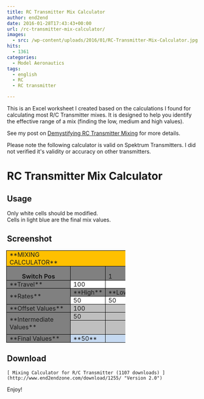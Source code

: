 ```yaml
---
title: RC Transmitter Mix Calculator
author: end2end
date: 2016-01-28T17:43:43+00:00
url: /rc-transmitter-mix-calculator/
images:
  - src: /wp-content/uploads/2016/01/RC-Transmitter-Mix-Calculator.jpg
hits:
  - 1361
categories:
  - Model Aeronautics
tags:
  - english
  - RC
  - RC transmitter

---
```

This is an Excel worksheet I created based on the calculations I found for calculating most R/C Transmitter mixes. It is designed to help you identify the effective range of a mix (finding the low, medium and high values).

See my post on [Demystifying RC Transmitter Mixing](/demystifying-rc-transmitter-mixing/) for more details.<!--more-->

Please note the following calculator is valid on Spektrum Transmitters. I did not verified it's validity or accuracy on other transmitters.

# RC Transmitter Mix Calculator

## Usage

Only white cells should be modified.  
Cells in light blue are the final mix values.

## Screenshot

<table class="MsoNormalTable" style="width: 234.05pt; margin-left: -1.15pt; border-collapse: collapse;" border="0" width="312" cellspacing="0" cellpadding="0">
  <tr style="height: 15.0pt;">
    <td style="width: 234.05pt; border: solid windowtext 1.0pt; background: #FFC000; padding: 0in 5.4pt 0in 5.4pt; height: 15.0pt;" colspan="4" valign="bottom" nowrap="nowrap" width="312">**MIXING<br /> CALCULATOR**</td>
  </tr>
  <tr style="height: 15.0pt;">
    <td style="width: 114.15pt; border: solid windowtext 1.0pt; border-top: none; background: gray; padding: 0in 5.4pt 0in 5.4pt; height: 15.0pt;" valign="bottom" nowrap="nowrap" width="152">
      <p class="MsoNormal" style="margin-bottom: .0001pt; text-align: center; line-height: normal;" align="center">
        <b>Switch Pos</b>
      </p>
    </td>
    <td style="width: 37.0pt; border-top: none; border-left: none; border-bottom: solid windowtext 1.0pt; border-right: solid windowtext 1.0pt; background: gray; padding: 0in 5.4pt 0in 5.4pt; height: 15.0pt;" valign="bottom" nowrap="nowrap" width="49"></td>
    <td style="width: 33.7pt; border-top: none; border-left: none; border-bottom: solid windowtext 1.0pt; border-right: solid windowtext 1.0pt; background: gray; padding: 0in 5.4pt 0in 5.4pt; height: 15.0pt;" valign="bottom" nowrap="nowrap" width="45">1</td>
    <td style="width: 49.2pt; border-top: none; border-left: none; border-bottom: solid windowtext 1.0pt; border-right: solid windowtext 1.0pt; background: gray; padding: 0in 5.4pt 0in 5.4pt; height: 15.0pt;" valign="bottom" nowrap="nowrap" width="66">2</td>
  </tr>
  <tr style="height: 15.0pt;">
    <td style="width: 114.15pt; border: solid windowtext 1.0pt; border-top: none; background: gray; padding: 0in 5.4pt 0in 5.4pt; height: 15.0pt;" valign="bottom" nowrap="nowrap" width="152">**Travel**</td>
    <td style="width: 37.0pt; border-top: none; border-left: none; border-bottom: solid windowtext 1.0pt; border-right: solid windowtext 1.0pt; background: white; padding: 0in 5.4pt 0in 5.4pt; height: 15.0pt;" valign="bottom" nowrap="nowrap" width="49">100</td>
    <td style="width: 33.7pt; border-top: none; border-left: none; border-bottom: solid windowtext 1.0pt; border-right: solid windowtext 1.0pt; background: white; padding: 0in 5.4pt 0in 5.4pt; height: 15.0pt;" valign="bottom" nowrap="nowrap" width="45"></td>
    <td style="width: 49.2pt; border-top: none; border-left: none; border-bottom: solid windowtext 1.0pt; border-right: solid windowtext 1.0pt; background: white; padding: 0in 5.4pt 0in 5.4pt; height: 15.0pt;" valign="bottom" nowrap="nowrap" width="66">-100</td>
  </tr>
  <tr style="height: 15.0pt;">
    <td style="width: 114.15pt; border-top: none; border-left: solid windowtext 1.0pt; border-bottom: solid black 1.0pt; border-right: solid windowtext 1.0pt; background: gray; padding: 0in 5.4pt 0in 5.4pt; height: 15.0pt;" rowspan="2" nowrap="nowrap" width="152">**Rates**</td>
    <td style="width: 37.0pt; border-top: none; border-left: none; border-bottom: solid windowtext 1.0pt; border-right: solid windowtext 1.0pt; background: gray; padding: 0in 5.4pt 0in 5.4pt; height: 15.0pt;" valign="bottom" nowrap="nowrap" width="49">**High**</td>
    <td style="width: 33.7pt; border-top: none; border-left: none; border-bottom: solid windowtext 1.0pt; border-right: solid windowtext 1.0pt; background: gray; padding: 0in 5.4pt 0in 5.4pt; height: 15.0pt;" valign="bottom" nowrap="nowrap" width="45">**Low**</td>
    <td style="width: 49.2pt; border-top: none; border-left: none; border-bottom: solid windowtext 1.0pt; border-right: solid windowtext 1.0pt; background: gray; padding: 0in 5.4pt 0in 5.4pt; height: 15.0pt;" valign="bottom" nowrap="nowrap" width="66">**Offset**</td>
  </tr>
  <tr style="height: 15.0pt;">
    <td style="width: 37.0pt; border-top: none; border-left: none; border-bottom: solid windowtext 1.0pt; border-right: solid windowtext 1.0pt; background: white; padding: 0in 5.4pt 0in 5.4pt; height: 15.0pt;" valign="bottom" nowrap="nowrap" width="49">50</td>
    <td style="width: 33.7pt; border-top: none; border-left: none; border-bottom: solid windowtext 1.0pt; border-right: solid windowtext 1.0pt; background: white; padding: 0in 5.4pt 0in 5.4pt; height: 15.0pt;" valign="bottom" nowrap="nowrap" width="45">50</td>
    <td style="width: 49.2pt; border-top: none; border-left: none; border-bottom: solid windowtext 1.0pt; border-right: solid windowtext 1.0pt; background: white; padding: 0in 5.4pt 0in 5.4pt; height: 15.0pt;" valign="bottom" nowrap="nowrap" width="66"></td>
  </tr>
  <tr style="height: 15.0pt;">
    <td style="width: 114.15pt; border: solid windowtext 1.0pt; border-top: none; background: gray; padding: 0in 5.4pt 0in 5.4pt; height: 15.0pt;" nowrap="nowrap" width="152">**Offset Values**</td>
    <td style="width: 37.0pt; border-top: none; border-left: none; border-bottom: solid windowtext 1.0pt; border-right: solid windowtext 1.0pt; background: #BFBFBF; padding: 0in 5.4pt 0in 5.4pt; height: 15.0pt;" valign="bottom" nowrap="nowrap" width="49">100</td>
    <td style="width: 33.7pt; border-top: none; border-left: none; border-bottom: solid windowtext 1.0pt; border-right: solid windowtext 1.0pt; background: #BFBFBF; padding: 0in 5.4pt 0in 5.4pt; height: 15.0pt;" valign="bottom" nowrap="nowrap" width="45"></td>
    <td style="width: 49.2pt; border-top: none; border-left: none; border-bottom: solid windowtext 1.0pt; border-right: solid windowtext 1.0pt; background: #BFBFBF; padding: 0in 5.4pt 0in 5.4pt; height: 15.0pt;" valign="bottom" nowrap="nowrap" width="66">-100</td>
  </tr>
  <tr style="height: 15.0pt;">
    <td style="width: 114.15pt; border-top: none; border-left: solid windowtext 1.0pt; border-bottom: solid black 1.0pt; border-right: solid windowtext 1.0pt; background: gray; padding: 0in 5.4pt 0in 5.4pt; height: 15.0pt;" rowspan="2" width="152">**Intermediate<br /> Values**</td>
    <td style="width: 37.0pt; border-top: none; border-left: none; border-bottom: solid windowtext 1.0pt; border-right: solid windowtext 1.0pt; background: #BFBFBF; padding: 0in 5.4pt 0in 5.4pt; height: 15.0pt;" valign="bottom" nowrap="nowrap" width="49">50</td>
    <td style="width: 33.7pt; border-top: none; border-left: none; border-bottom: solid windowtext 1.0pt; border-right: solid windowtext 1.0pt; background: #BFBFBF; padding: 0in 5.4pt 0in 5.4pt; height: 15.0pt;" valign="bottom" nowrap="nowrap" width="45"></td>
    <td style="width: 49.2pt; border-top: none; border-left: none; border-bottom: solid windowtext 1.0pt; border-right: solid windowtext 1.0pt; background: #BFBFBF; padding: 0in 5.4pt 0in 5.4pt; height: 15.0pt;" valign="bottom" nowrap="nowrap" width="66">-50</td>
  </tr>
  <tr style="height: 15.0pt;">
    <td style="width: 37.0pt; border-top: none; border-left: none; border-bottom: solid windowtext 1.0pt; border-right: solid windowtext 1.0pt; background: #BFBFBF; padding: 0in 5.4pt 0in 5.4pt; height: 15.0pt;" valign="bottom" nowrap="nowrap" width="49">
      <p class="MsoNormal" style="margin-bottom: .0001pt; text-align: center; line-height: normal;" align="center">
        <b>&nbsp;</b>
      </p>
    </td>
    <td style="width: 33.7pt; border-top: none; border-left: none; border-bottom: solid windowtext 1.0pt; border-right: solid windowtext 1.0pt; background: #BFBFBF; padding: 0in 5.4pt 0in 5.4pt; height: 15.0pt;" valign="bottom" nowrap="nowrap" width="45"></td>
    <td style="width: 49.2pt; border-top: none; border-left: none; border-bottom: solid windowtext 1.0pt; border-right: solid windowtext 1.0pt; background: #BFBFBF; padding: 0in 5.4pt 0in 5.4pt; height: 15.0pt;" valign="bottom" nowrap="nowrap" width="66">**&nbsp;**</td>
  </tr>
  <tr style="height: 15.0pt;">
    <td style="width: 114.15pt; border: solid windowtext 1.0pt; border-top: none; background: gray; padding: 0in 5.4pt 0in 5.4pt; height: 15.0pt;" valign="bottom" nowrap="nowrap" width="152">**Final Values**</td>
    <td style="width: 37.0pt; border-top: none; border-left: none; border-bottom: solid windowtext 1.0pt; border-right: solid windowtext 1.0pt; background: #C5D9F1; padding: 0in 5.4pt 0in 5.4pt; height: 15.0pt;" valign="bottom" nowrap="nowrap" width="49">**50**</td>
    <td style="width: 33.7pt; border: none; border-bottom: solid windowtext 1.0pt; background: #C5D9F1; padding: 0in 5.4pt 0in 5.4pt; height: 15.0pt;" valign="bottom" nowrap="nowrap" width="45"></td>
    <td style="width: 49.2pt; border: solid windowtext 1.0pt; border-top: none; background: #C5D9F1; padding: 0in 5.4pt 0in 5.4pt; height: 15.0pt;" valign="bottom" nowrap="nowrap" width="66">**-50**</td>
  </tr>
</table>

## Download


	[ Mixing Calculator for R/C Transmitter (1107 downloads) ](http://www.end2endzone.com/download/1255/ "Version 2.0")

Enjoy!
